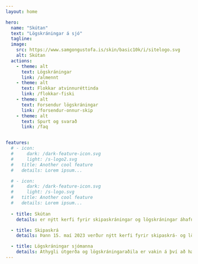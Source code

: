 ```yaml
---
layout: home

hero:
  name: "Skútan"
  text: "Lögskráningar á sjó"
  tagline: 
  image:
    src: https://www.samgongustofa.is/skin/basic10k/i/sitelogo.svg
    alt: Skútan
  actions:
    - theme: alt
      text: Lögskráningar 
      link: /almennt
    - theme: alt
      text: Flokkar atvinnuréttinda
      link: /flokkar-fiski
    - theme: alt
      text: Forsendur lögskráningar
      link: /forsendur-onnur-skip
    - theme: alt
      text: Spurt og svarað
      link: /faq


features:
  # - icon:
  #     dark: /dark-feature-icon.svg
  #     light: /s-logo2.svg
  #   title: Another cool feature
  #   details: Lorem ipsum...

  # - icon:
  #     dark: /dark-feature-icon.svg
  #     light: /s-logo.svg
  #   title: Another cool feature
  #   details: Lorem ipsum...
  
  - title: Skútan
    details: er nýtt kerfi fyrir skipaskráningar og lögskráningar áhafna

  - title: Skipaskrá
    details: Þann 15. maí 2023 verður nýtt kerfi fyrir skipaskrá- og lögskráningar, Skútan, gangsett hjá Samgöngustofu. Vegna þessa verður lokað fyrir skráningar frá kl 12, föstudaginn 12. maí til kl 01:00 mánudaginn 15. maí.

  - title: Lögskráningar sjómanna
    details: Athygli útgerða og lögskráningaraðila er vakin á því að hægt er að lögskrá áhöfn 3 daga fram í tímann, þannig að ganga þarf frá lögskráningu og/eða afskráningu fyrir lokun lögskráningarkerfisins klukkan (12.00) föstudaginn 12. maí, ef skip heldur úr höfn á föstudegi, laugardegi eða sunnudegi á meðan lögskráningarkerfið er lokað
---
```


